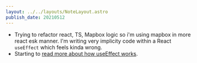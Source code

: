 ```yaml
---
layout: ../../layouts/NoteLayout.astro
publish_date: 20210512
---
```


- Trying to refactor react, TS, Mapbox logic so i'm using mapbox in more react esk manner. I'm writing very implicity code within a React `useEffect` which feels kinda wrong.
- Starting to [read more about how useEffect works](https://overreacted.io/a-complete-guide-to-useeffect/).

